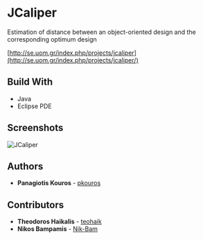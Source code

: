 # JCaliper

Estimation of distance between an object-oriented design and the corresponding optimum design

[http://se.uom.gr/index.php/projects/jcaliper](http://se.uom.gr/index.php/projects/jcaliper/)

## Build With

* Java
* Eclipse PDE

## Screenshots

![JCaliper](http://i0.wp.com/se.uom.gr/wp-content/uploads/2014/11/WebPageFigure.png)

## Authors

* **Panagiotis Kouros** - [pkouros](https://bitbucket.org/pkouros/)

## Contributors

* **Theodoros Haikalis** - [teohaik](https://github.com/teohaik)
* **Nikos Bampamis** - [Nik-Bam](https://github.com/Nik-Bam)
